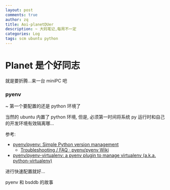 ```yaml
---
layout: post
comments: true
author: zq
title: Aoi-planetDUer
description: ~ 大妈笔记,每周不一定
categories: Log
tags: scm ubuntu python
---
```


# Planet 是个好同志

就是要折腾...来一台 miniPC 吧

<!--more-->



### pyenv
~ 第一个要配置的还是 python 环境了

当然的 ubuntu 内置了 python 环境,
但是, 必须第一时间将系统 py 运行时和自己的开发环境有效隔离哪...

参考:

- [pyenv/pyenv: Simple Python version management](https://github.com/pyenv/pyenv#installation)
    + [Troubleshooting / FAQ · pyenv/pyenv Wiki](https://github.com/pyenv/pyenv/wiki)
- [pyenv/pyenv-virtualenv: a pyenv plugin to manage virtualenv (a.k.a. python-virtualenv)](https://github.com/pyenv/pyenv-virtualenv)

进行快速配置就好...

pyenv 和 bsddb 的故事
